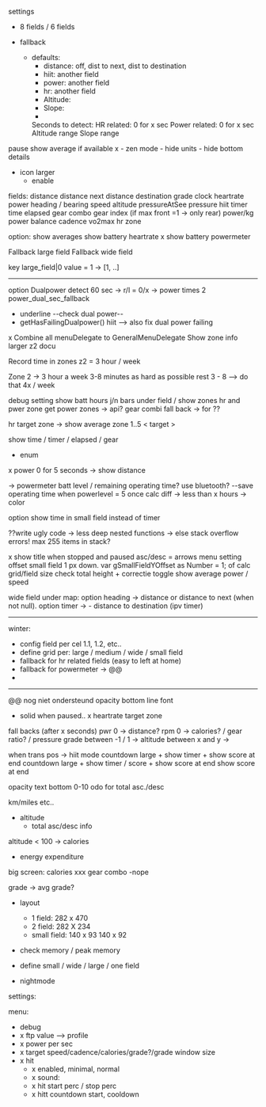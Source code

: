settings
-  8 fields / 6 fields
 
- fallback 
  - defaults: 
    - distance: off, dist to next, dist to destination
    - hiit: another field 
    - power: another field 
    - hr: another field 
    - Altitude: 
    - Slope:
    - 
    Seconds to detect:
    HR related: 0 for x sec
    Power related:  0 for x sec
    Altitude range
    Slope range

pause
  show average if available
x - zen mode
    - hide units
    - hide bottom details
  - icon larger
    - enable
  
  

fields:
distance
distance next
distance destination
grade
clock
heartrate
power
heading / bearing
speed
altitude
pressureAtSee
pressure
hiit
timer
time elapsed
gear combo
gear index (if max front =1 -> only rear)
power/kg
power balance
cadence
vo2max
hr zone

option: 
  show averages
  show battery heartrate
  x show battery powermeter

Fallback large field
Fallback wide field




key large_field|0 value = 1
-> [1, ..]

------
option
Dualpower detect 
60 sec -> r/l = 0/x -> power times 2
power_dual_sec_fallback
+ underline --check dual power--
+ getHasFailingDualpower() 
 hiit --> also fix dual power failing

x Combine all menuDelegate to GeneralMenuDelegate
Show zone info larger z2
docu

Record time in zones z2 = 3 hour / week

Zone 2 -> 3 hour a week
3-8 minutes as hard as possible rest 3 - 8  --> do that 4x / week


debug
setting show batt hours j/n
bars under field / show zones hr and pwer zone
get power zones -> api?
gear combi fall back -> for ??

hr target zone
-> show average zone 1..5  < target >

show time / timer / elapsed / gear
- enum 


x power 0 for 5 seconds -> show distance

-> powermeter batt level / remaining operating time?
use bluetooth?
--save operating time when powerlevel = 5 once
calc diff 
-> less than x hours -> color

option show time in small field instead of timer


??write ugly code -> less deep nested functions -> else stack overflow errors! max 255 items in stack?




x show title when stopped and paused
asc/desc = arrows
menu setting offset small field 1 px down. var gSmallFieldYOffset as Number = 1; of calc grid/field size check total height + correctie
toggle show average power / speed

wide field under map:
option heading -> distance or distance to next (when not null).
option timer -> - distance to destination (ipv timer)

------------------
winter:
- config field per cel 1.1, 1.2, etc..
- define grid per: large / medium / wide / small field
- fallback for hr related fields (easy to left at home)
- fallback for powermeter -> @@ 
- 


-------------------
@@ nog niet ondersteund
opacity bottom line font
- solid when paused.. 
x heartrate target zone

fall backs (after x seconds)
  pwr 0 -> distance?
  rpm 0 -> calories? / gear ratio? / pressure
  grade between -1 / 1 -> 
  altitude between x and y ->


when trans pos
-> hiit mode 
  countdown large + show timer + show score at end
  countdown large + show timer / score + show score at end
  show score at end

opacity text bottom 0-10 
odo for total asc./desc

km/miles etc..
- altitude
  + total asc/desc info

 altitude < 100 -> calories
  - energy expenditure


big screen:
 calories
 xxx gear combo -nope
 

grade -> avg grade?


- layout
  - 1 field: 282 x 470
  - 2 field: 282 X 234
  - small field: 140 x 93 140 x 92


- check memory / peak memory
- define small / wide / large / one field
- nightmode

settings:


menu:
- debug
- x ftp value --> profile
- x power per sec
- x target speed/cadence/calories/grade?/grade window size
- x hit 
  - x enabled, minimal, normal
  - x sound:
  - x hit start perc / stop perc
  - x hitt countdown start, cooldown


